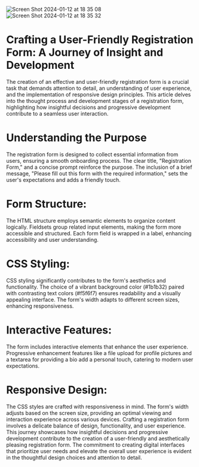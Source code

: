 ![Screen Shot 2024-01-12 at 18 35 08](https://github.com/ayuboketch/User-Friendly-Registration-Form/assets/17433791/10ab7dd5-947e-4ff5-aadc-a3961c2cf1a2)
![Screen Shot 2024-01-12 at 18 35 32](https://github.com/ayuboketch/User-Friendly-Registration-Form/assets/17433791/f0fe54a9-c113-49f5-a3ad-51a0078006e0)

# Crafting a User-Friendly Registration Form: A Journey of Insight and Development
The creation of an effective and user-friendly registration form is a crucial task that demands attention to detail, an understanding of user experience, and the implementation of responsive design principles. This article delves into the thought process and development stages of a registration form, highlighting how insightful decisions and progressive development contribute to a seamless user interaction.

# Understanding the Purpose
The registration form is designed to collect essential information from users, ensuring a smooth onboarding process. The clear title, "Registration Form," and a concise prompt reinforce the purpose. The inclusion of a brief message, "Please fill out this form with the required information," sets the user's expectations and adds a friendly touch.

# Form Structure:
The HTML structure employs semantic elements to organize content logically. Fieldsets group related input elements, making the form more accessible and structured. Each form field is wrapped in a label, enhancing accessibility and user understanding.

# CSS Styling:
CSS styling significantly contributes to the form's aesthetics and functionality. The choice of a vibrant background color (#1b1b32) paired with contrasting text colors (#f5f6f7) ensures readability and a visually appealing interface. The form's width adapts to different screen sizes, enhancing responsiveness.

# Interactive Features:
The form includes interactive elements that enhance the user experience. Progressive enhancement features like a file upload for profile pictures and a textarea for providing a bio add a personal touch, catering to modern user expectations.

# Responsive Design:
The CSS styles are crafted with responsiveness in mind. The form's width adjusts based on the screen size, providing an optimal viewing and interaction experience across various devices.
Crafting a registration form involves a delicate balance of design, functionality, and user experience. This journey showcases how insightful decisions and progressive development contribute to the creation of a user-friendly and aesthetically pleasing registration form. The commitment to creating digital interfaces that prioritize user needs and elevate the overall user experience is evident in the thoughtful design choices and attention to detail.
